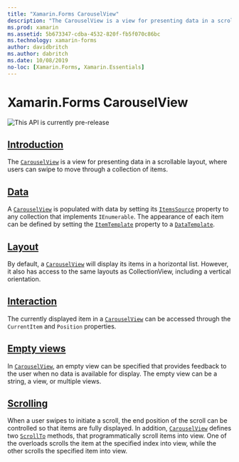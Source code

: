 ```yaml
---
title: "Xamarin.Forms CarouselView"
description: "The CarouselView is a view for presenting data in a scrollable layout, where users can swipe to move through a collection of items."
ms.prod: xamarin
ms.assetid: 5b673347-cdba-4532-820f-fb5f070c86bc
ms.technology: xamarin-forms
author: davidbritch
ms.author: dabritch
ms.date: 10/08/2019
no-loc: [Xamarin.Forms, Xamarin.Essentials]
---
```


# Xamarin.Forms CarouselView

![](~/media/shared/preview.png "This API is currently pre-release")

## [Introduction](introduction.md)

The [`CarouselView`](xref:Xamarin.Forms.CarouselView) is a view for presenting data in a scrollable layout, where users can swipe to move through a collection of items.

## [Data](populate-data.md)

A [`CarouselView`](xref:Xamarin.Forms.CarouselView) is populated with data by setting its [`ItemsSource`](xref:Xamarin.Forms.ItemsView.ItemsSource) property to any collection that implements `IEnumerable`. The appearance of each item can be defined by setting the [`ItemTemplate`](xref:Xamarin.Forms.ItemsView.ItemTemplate) property to a [`DataTemplate`](xref:Xamarin.Forms.DataTemplate).

## [Layout](layout.md)

By default, a [`CarouselView`](xref:Xamarin.Forms.CarouselView) will display its items in a horizontal list. However, it also has access to the same layouts as CollectionView, including a vertical orientation.

## [Interaction](interaction.md)

The currently displayed item in a [`CarouselView`](xref:Xamarin.Forms.CarouselView) can be accessed through the `CurrentItem` and `Position` properties.

## [Empty views](emptyview.md)

In [`CarouselView`](xref:Xamarin.Forms.CarouselView), an empty view can be specified that provides feedback to the user when no data is available for display. The empty view can be a string, a view, or multiple views.

## [Scrolling](scrolling.md)

When a user swipes to initiate a scroll, the end position of the scroll can be controlled so that items are fully displayed. In addition, [`CarouselView`](xref:Xamarin.Forms.CarouselView) defines two [`ScrollTo`](xref:Xamarin.Forms.ItemsView.ScrollTo*) methods, that programmatically scroll items into view. One of the overloads scrolls the item at the specified index into view, while the other scrolls the specified item into view.
